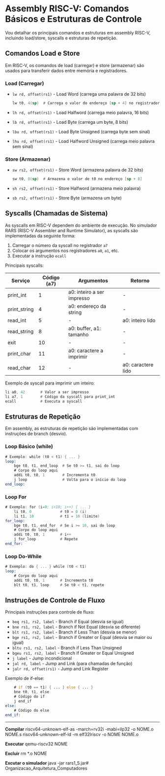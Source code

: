 # Assembly RISC-V: Comandos Básicos e Estruturas de Controle

Vou detalhar os principais comandos e estruturas em assembly RISC-V, incluindo load/store, syscalls e estruturas de repetição.

## Comandos Load e Store

Em RISC-V, os comandos de load (carregar) e store (armazenar) são usados para transferir dados entre memória e registradores.

### Load (Carregar)
- `lw rd, offset(rs1)` - Load Word (carrega uma palavra de 32 bits)
  ```asm
  lw t0, 4(sp)  # Carrega o valor do endereço [sp + 4] no registrador t0
  ```

- `lh rd, offset(rs1)` - Load Halfword (carrega meio palavra, 16 bits)
- `lb rd, offset(rs1)` - Load Byte (carrega um byte, 8 bits)
- `lbu rd, offset(rs1)` - Load Byte Unsigned (carrega byte sem sinal)
- `lhu rd, offset(rs1)` - Load Halfword Unsigned (carrega meio palavra sem sinal)

### Store (Armazenar)
- `sw rs2, offset(rs1)` - Store Word (armazena palavra de 32 bits)
  ```asm
  sw t0, 8(sp)  # Armazena o valor de t0 no endereço [sp + 8]
  ```

- `sh rs2, offset(rs1)` - Store Halfword (armazena meio palavra)
- `sb rs2, offset(rs1)` - Store Byte (armazena um byte)

## Syscalls (Chamadas de Sistema)

As syscalls em RISC-V dependem do ambiente de execução. No simulador RARS (RISC-V Assembler and Runtime Simulator), as syscalls são implementadas da seguinte forma:

1. Carregar o número da syscall no registrador `a7`
2. Colocar os argumentos nos registradores `a0`, `a1`, etc.
3. Executar a instrução `ecall`

Principais syscalls:

| Serviço | Código (a7) | Argumentos | Retorno |
|---------|------------|------------|---------|
| print_int | 1 | a0: inteiro a ser impresso | - |
| print_string | 4 | a0: endereço da string | - |
| read_int | 5 | - | a0: inteiro lido |
| read_string | 8 | a0: buffer, a1: tamanho | - |
| exit | 10 | - | - |
| print_char | 11 | a0: caractere a imprimir | - |
| read_char | 12 | - | a0: caractere lido |

Exemplo de syscall para imprimir um inteiro:
```asm
li a0, 42       # Valor a ser impresso
li a7, 1        # Código da syscall para print_int
ecall           # Executa a syscall
```

## Estruturas de Repetição

Em assembly, as estruturas de repetição são implementadas com instruções de branch (desvio).

### Loop Básico (while)

```asm
# Exemplo: while (t0 < t1) { ... }
loop:
    bge t0, t1, end_loop  # Se t0 >= t1, sai do loop
    # Corpo do loop aqui
    addi t0, t0, 1        # Incrementa t0
    j loop                # Volta para o início do loop
end_loop:
```

### Loop For

```asm
# Exemplo: for (i=0; i<10; i++) { ... }
    li t0, 0             # t0 = 0 (i)
    li t1, 10            # t1 = 10 (limite)
for_loop:
    bge t0, t1, end_for  # Se i >= 10, sai do loop
    # Corpo do loop aqui
    addi t0, t0, 1       # i++
    j for_loop           # Repete
end_for:
```

### Loop Do-While

```asm
# Exemplo: do { ... } while (t0 < t1)
loop:
    # Corpo do loop aqui
    addi t0, t0, 1       # Incrementa t0
    blt t0, t1, loop     # Se t0 < t1, repete
```

## Instruções de Controle de Fluxo

Principais instruções para controle de fluxo:

- `beq rs1, rs2, label` - Branch if Equal (desvia se igual)
- `bne rs1, rs2, label` - Branch if Not Equal (desvia se diferente)
- `blt rs1, rs2, label` - Branch if Less Than (desvia se menor)
- `bge rs1, rs2, label` - Branch if Greater or Equal (desvia se maior ou igual)
- `bltu rs1, rs2, label` - Branch if Less Than Unsigned
- `bgeu rs1, rs2, label` - Branch if Greater or Equal Unsigned
- `j label` - Jump incondicional
- `jal rd, label` - Jump and Link (para chamadas de função)
- `jalr rd, offset(rs1)` - Jump and Link Register

Exemplo de if-else:
```asm
    # if (t0 == t1) { ... } else { ... }
    bne t0, t1, else
    # Código do if
    j end_if
else:
    # Código do else
end_if:
```

___

**Compilar**
riscv64-unknown-elf-as -march=rv32i -mabi=ilp32 -o NOME.o NOME.s
riscv64-unknown-elf-ld -m elf32lriscv -o NOME NOME.o

**Executar**
qemu-riscv32 NOME

**Excluir**
rm *.o NOME

**Excutar o simulador**
java -jar rars1_5.jar# Organizacao_Arquitetura_Computadores